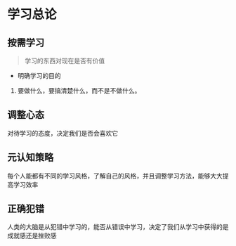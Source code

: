 # 学习总论

## 按需学习
> 学习的东西对现在是否有价值
* 明确学习的目的
1. 要做什么，要搞清楚什么，而不是不做什么。


## 调整心态
对待学习的态度，决定我们是否会喜欢它

## 元认知策略
每个人能都有不同的学习风格，了解自己的风格，并且调整学习方法，能够大大提高学习效率


## 正确犯错
人类的大脑是从犯错中学习的，能否从错误中学习，决定了我们从学习中获得的是成就感还是挫败感